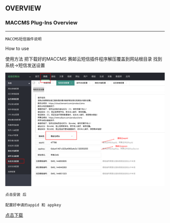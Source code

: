 ## OVERVIEW

### MACCMS Plug-Ins Overview

------
	MACCMS短信插件说明
How to use

使用方法
    把下载好的MACCMS 赛邮云短信插件程序解压覆盖到网站根目录
    找到 系统->短信发送设置


![Submail](./markdown/1.png)

    点击安装 后

    配置好申请的appid 和 appkey
[点击下载](https://github.com/submail-developers/mac_sms/archive/master.zip)
